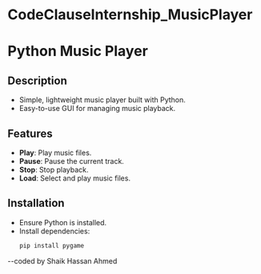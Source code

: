 # CodeClauseInternship_MusicPlayer


# Python Music Player

## Description
- Simple, lightweight music player built with Python.
- Easy-to-use GUI for managing music playback.

## Features
- **Play**: Play music files.
- **Pause**: Pause the current track.
- **Stop**: Stop playback.
- **Load**: Select and play music files.

## Installation
- Ensure Python is installed.
- Install dependencies:
  ```bash
  pip install pygame


--coded by Shaik Hassan Ahmed
